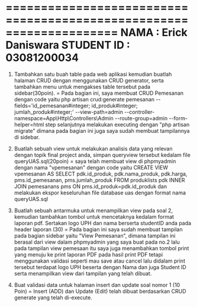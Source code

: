 ====================================================================
NAMA       : Erick Daniswara
STUDENT ID : 03081200034
====================================================================

1. Tambahkan satu buah table pada web aplikasi kemudian buatlah halaman CRUD dengan menggunakan CRUD generator, serta tambahkan menu untuk mengakses table tersebut pada sidebar(30poin).
= Pada bagian ini, saya membuat CRUD Pemesanan dengan code yaitu 
php artisan crud:generate pemesanan --fields='id_pemesanan#integer; id_produk#integer; jumlah_produk#integer;' --view-path=admin --controller-namespace=App\Http\Controllers\Admin --route-group=admin --form-helper=html
step selanjutnya melakukan executing dengan "php artisan migrate"
dimana pada bagian ini juga saya sudah membuat tampilannya di sidebar.

2. Buatlah sebuah view untuk melakukan analisis data yang relevan dengan topik final project anda, simpan queryview tersebut kedalam file queryUAS.sql(20poin)
= saya telah membuat view di phpmyadmin dengan nama "vpemesanan" dengan code yaitu
CREATE VIEW vpemesanan AS
SELECT pdk.id_produk, pdk.nama_produk, pdk.harga, pms.id_pemesanan, pms.jumlah_produk
FROM produklists pdk
INNER JOIN pemesanans pms ON pms.id_produk=pdk.id_produk
dan melakukan ekspor keseluruhan file database uas dengan format nama queryUAS.sql

3. Buatlah sebuah antarmuka untuk menampilkan view pada soal 2, kemudian tambahkan tombol untuk mencetaknya kedalam format laporan pdf. Sertakan logo UPH dan nama berserta studentID anda pada header laporan (30)
= Pada bagian ini saya sudah membuat tampilan pada bagian sidebar yaitu "View Pemesanan", dimana tampilan ini berasal dari view dalam phpmyadmin yang saya buat pada no.2
lalu pada tampilan view pemesaan itu saya juga menambahkan tombol print yang menuju ke print laporan PDF
pada hasil print PDF tetapi menggunakan validasi seperti mau save atau cancel
lalu didalam print tersebut terdapat logo UPH beserta dengan Nama dan juga Student ID serta menampilkan view dari tampilan yang telah dibuat.

4. Buat validasi data untuk halaman insert dan update soal nomor 1 (10 Poin)
= Insert (ADD) dan Update (Edit) telah dibuat berdasarkan CRUD generate yang telah di-execute.